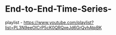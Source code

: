 # End-to-End-Time-Series-
playlist  - https://www.youtube.com/playlist?list=PL3N9eeOlCrP5cK0QRQxeJd6GrQvhAtpBK
